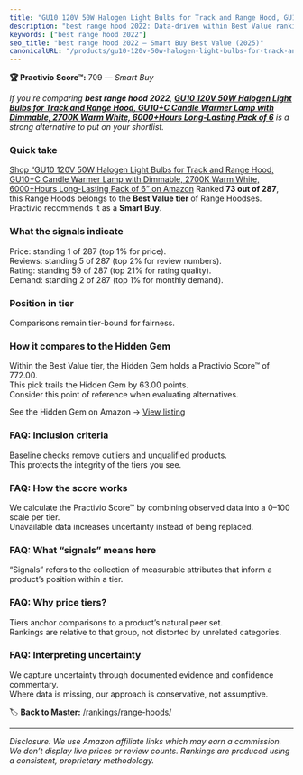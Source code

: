 ```yaml
---
title: "GU10 120V 50W Halogen Light Bulbs for Track and Range Hood, GU10+C Candle Warmer Lamp with Dimmable, 2700K Warm White, 6000+Hours Long-Lasting Pack of 6"
description: "best range hood 2022: Data-driven within Best Value ranking using the Practivio Score™. Positioned by quality, value, demand, findability, momentum."
keywords: ["best range hood 2022"]
seo_title: "best range hood 2022 — Smart Buy Best Value (2025)"
canonicalURL: "/products/gu10-120v-50w-halogen-light-bulbs-for-track-and-range-hood-gu10c-candle-warmer-lamp-with-dimmable-2700k-warm-white-6000hours-long-lasting-pack-of-6-B0CXXSXMB1/"
---
```


**🏆 Practivio Score™:** 709 — _Smart Buy_


*If you're comparing **best range hood 2022**, **[GU10 120V 50W Halogen Light Bulbs for Track and Range Hood, GU10+C Candle Warmer Lamp with Dimmable, 2700K Warm White, 6000+Hours Long-Lasting Pack of 6](https://www.amazon.com/dp/B0CXXSXMB1?tag=practivio-20)** is a strong alternative to put on your shortlist.*
### Quick take
[Shop “GU10 120V 50W Halogen Light Bulbs for Track and Range Hood, GU10+C Candle Warmer Lamp with Dimmable, 2700K Warm White, 6000+Hours Long-Lasting Pack of 6” on Amazon](https://www.amazon.com/dp/B0CXXSXMB1?tag=practivio-20)
Ranked **73 out of 287**, this Range Hoods belongs to the **Best Value tier** of Range Hoodses.  
Practivio recommends it as a **Smart Buy**.

### What the signals indicate
Price: standing 1 of 287 (top 1% for price).  
Reviews: standing 5 of 287 (top 2% for review numbers).  
Rating: standing 59 of 287 (top 21% for rating quality).  
Demand: standing 2 of 287 (top 1% for monthly demand).

### Position in tier
Comparisons remain tier-bound for fairness.

### How it compares to the Hidden Gem
Within the Best Value tier, the Hidden Gem holds a Practivio Score™ of 772.00.  
This pick trails the Hidden Gem by 63.00 points.  
Consider this point of reference when evaluating alternatives.  

See the Hidden Gem on Amazon → [View listing](https://www.amazon.com/dp/B077BPDF8S?tag=practivio-20)

### FAQ: Inclusion criteria
Baseline checks remove outliers and unqualified products.  
This protects the integrity of the tiers you see.

### FAQ: How the score works
We calculate the Practivio Score™ by combining observed data into a 0–100 scale per tier.  
Unavailable data increases uncertainty instead of being replaced.

### FAQ: What “signals” means here
“Signals” refers to the collection of measurable attributes that inform a product’s position within a tier.

### FAQ: Why price tiers?
Tiers anchor comparisons to a product’s natural peer set.  
Rankings are relative to that group, not distorted by unrelated categories.

### FAQ: Interpreting uncertainty
We capture uncertainty through documented evidence and confidence commentary.  
Where data is missing, our approach is conservative, not assumptive.


🏷️ **Back to Master:** [/rankings/range-hoods/](/rankings/range-hoods/)

---
_Disclosure: We use Amazon affiliate links which may earn a commission. We don’t display live prices or review counts. Rankings are produced using a consistent, proprietary methodology._
